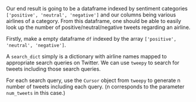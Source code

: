 <!--title={Generating tweets for produce_dataframe()}-->

<!--concepts={dataframes.mdx}-->

Our end result is going to be a dataframe indexed by sentiment categories `['positive', 'neutral', 'negative']` and our columns being various airlines of a category. From this dataframe, one should be able to easily look up the number of positive/neutral/negative tweets regarding an airline. 

Firstly, make a empty dataframe `df` indexed by the array `['positive', 'neutral', 'negative']`.

A `search_dict` simply is a dictionary with airline names mapped to appropriate search queries on Twitter. We can use `tweepy` to search for tweets including those search queries. 

For each search query, use the `Cursor` object from `tweepy` to generate n number of tweets including each query. (n corresponds to the parameter `num_tweets` in this case.)

